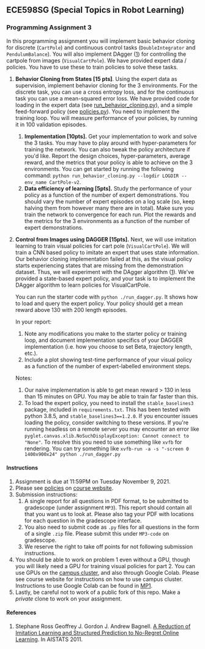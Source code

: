 ## ECE598SG (Special Topics in Robot Learning)
### Programming Assignment 3
In this programming assignment you will implement basic behavior cloning for
discrete (`CartPole`) and continuous control tasks (`DoubleIntegrator` and
`PendulumBalance`). You will also implement DAgger ([1](#references)) for controlling the cartpole
from images (`VisualCartPole`). We have provided expert data / policies. 
You have to use these to train policies to solve these tasks. 

1. **Behavior Cloning from States [15 pts]**. Using the expert data as supervision,
   implement behavior cloning for the 3 environments. For the discrete task,
   you can use a cross entropy loss, and for the continuous task you can use a
   mean-squared error loss. We have provided code for loading in the expert
   data (see [run_behavior_cloning.py](run_behavior_cloning.py)), and a 
   simple feed-forward policy (see [policies.py](policies.py)). You need to 
   implement the training loop. You will measure performance of your policies, 
   by running it in 100 validation episodes.
   1. **Implementation [10pts].** Get your implementation to work and solve the
      3 tasks. You may have to play around with hyper-parameters for training
      the network. You can also tweak the policy architecture if you'd like.
      Report the design choices, hyper-parameters, average reward, and the 
      metrics that your policy is able to achieve on the 3 environments. You 
      can get started by running the following command: 
      `python run_behavior_cloning.py --logdir LOGDIR --env_name CartPole-v2`.
   2. **Data efficiency of learning [5pts].** Study the performance of your
      policy as a function of the number of expert demonstrations. You should
      vary the number of expert episodes on a log scale (so, keep halving them
      from however many there are in total). Make sure you train the network to
      convergence for each run. Plot the rewards and the metrics for the 3
      environments as a function of the number of expert demonstrations.

 2. **Control from Images using DAGGER [15pts].** Next, we will use imitation 
    learning to train visual policies for cart pole (`VisualCartPole`). We will
    train a CNN based policy to imitate an expert that uses state information. Our
    behavior cloning implementation failed at this, as the visual policy starts
    experiencing states that are missing from the demonstration dataset. Thus, we
    will experiment with the DAgger algorithm ([1](#references)).  We've provided a
    state-based expert policy, and your task is to implement the DAgger algorithm
    to learn policies for VisualCartPole. 
    
    You can run the starter code with `python ./run_dagger.py`.
    It shows how to load and query the expert policy. 
    Your policy should get a mean reward above 130 with 200 length episodes.
    
    In your report:
      1. Note any modifications you make to the starter policy or training loop, and
      document implementation specifics of your DAGGER implementation (i.e.  how
      you choose to set Beta, trajectory length, etc.). 
      2. Include a plot showing test-time performance of your visual policy 
      as a function of the number of expert-labelled environment steps. 

    Notes: 
      1. Our naive implementation is able to get mean reward > 130 in less than 15
      minutes on GPU. You may be able to train far faster than this. 
      2. To load the expert policy, you need to install the `stable_baselines3`
      package, included in `requirements.txt`.  This has been tested with python
      3.8.5, and `stable_baselines3==1.2.0`. If you encounter issues loading the
      policy, consider switching to these versions. If you're running headless on
      a remote server you may encounter an error like
      `pyglet.canvas.xlib.NoSuchDisplayException: Cannot connect to "None"`. To
      resolve this you need to use something like `xvfb` for rendering. You can
      try something like `xvfb-run -a -s "-screen 0 1400x900x24" python
      ./run_dagger.py`

#### Instructions
1. Assignment is due at 11:59PM on Tuesday November 9, 2021.
2. Please see
[policies](http://saurabhg.web.illinois.edu/teaching/ece598sg/fa2021/policies.html)
on [course website](http://saurabhg.web.illinois.edu/teaching/ece598sg/fa2021/index.html).
3. Submission instructions:
   1. A single report for all questions in PDF format, to be submitted to
      gradescope (under assignment `MP3`).  This report
      should contain all that you want us to look at. Please also tag your PDF
      with locations for each question in the gradescope interface.
   2. You also need to submit code as `.py` files for all questions in the form 
      of a single `.zip` file. Please submit this under `MP3-code` on gradescope.
   3. We reserve the right to take off points for not following submission
      instructions.
4. You should be able to work on problem 1 even without a GPU, though you will
likely need a GPU for training visual policies for part 2.
You can use GPUs on the [campus
cluster](http://saurabhg.web.illinois.edu/teaching/ece598sg/fa2021/compute.html),
and also through Google Colab. Please see course website for instructions on
how to use campus cluster. Instructions to use Google Colab can be found in
[MP1](../MP1).
5. Lastly, be careful not to work of a public fork of this repo. Make a *private*
clone to work on your assignment. 

#### References
1. Stephane Ross Geoffrey J. Gordon J. Andrew Bagnell. [A Reduction of Imitation Learning and Structured Prediction to No-Regret Online Learning](https://www.ri.cmu.edu/pub_files/2011/4/Ross-AISTATS11-NoRegret.pdf). In AISTATS 2011.